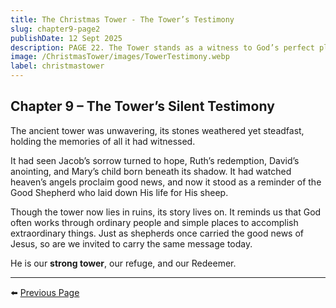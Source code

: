 ```yaml
---
title: The Christmas Tower - The Tower’s Testimony
slug: chapter9-page2
publishDate: 12 Sept 2025
description: PAGE 22. The Tower stands as a witness to God’s perfect plan.
image: /ChristmasTower/images/TowerTestimony.webp
label: christmastower
---
```


## Chapter 9 – The Tower’s Silent Testimony  

The ancient tower was unwavering, its stones weathered yet steadfast, holding the memories of all it had witnessed.  

It had seen Jacob’s sorrow turned to hope, Ruth’s redemption, David’s anointing, and Mary’s child born beneath its shadow. It had watched heaven’s angels proclaim good news, and now it stood as a reminder of the Good Shepherd who laid down His life for His sheep.  

Though the tower now lies in ruins, its story lives on. It reminds us that God often works through ordinary people and simple places to accomplish extraordinary things. Just as shepherds once carried the good news of Jesus, so are we invited to carry the same message today.  

He is our **strong tower**, our refuge, and our Redeemer.  

---

⬅️ [Previous Page](/ChristmasTower/blog/chapter9-page1)

